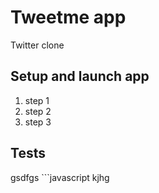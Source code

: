 #  Tweetme app
Twitter clone
## Setup and launch app
1. step 1
2. step 2
3. step 3

## Tests
gsdfgs ```javascript
kjhg
``` sdfgsd
